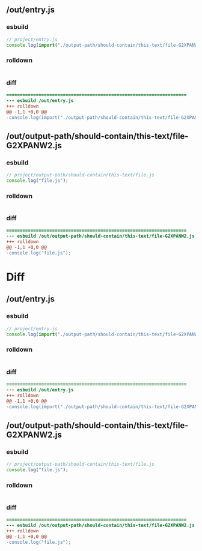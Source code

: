 ## /out/entry.js
### esbuild
```js
// project/entry.js
console.log(import("./output-path/should-contain/this-text/file-G2XPANW2.js"));
```
### rolldown
```js

```
### diff
```diff
===================================================================
--- esbuild	/out/entry.js
+++ rolldown	
@@ -1,1 +0,0 @@
-console.log(import("./output-path/should-contain/this-text/file-G2XPANW2.js"));

```
## /out/output-path/should-contain/this-text/file-G2XPANW2.js
### esbuild
```js
// project/output-path/should-contain/this-text/file.js
console.log("file.js");
```
### rolldown
```js

```
### diff
```diff
===================================================================
--- esbuild	/out/output-path/should-contain/this-text/file-G2XPANW2.js
+++ rolldown	
@@ -1,1 +0,0 @@
-console.log("file.js");

```
# Diff
## /out/entry.js
### esbuild
```js
// project/entry.js
console.log(import("./output-path/should-contain/this-text/file-G2XPANW2.js"));
```
### rolldown
```js

```
### diff
```diff
===================================================================
--- esbuild	/out/entry.js
+++ rolldown	
@@ -1,1 +0,0 @@
-console.log(import("./output-path/should-contain/this-text/file-G2XPANW2.js"));

```
## /out/output-path/should-contain/this-text/file-G2XPANW2.js
### esbuild
```js
// project/output-path/should-contain/this-text/file.js
console.log("file.js");
```
### rolldown
```js

```
### diff
```diff
===================================================================
--- esbuild	/out/output-path/should-contain/this-text/file-G2XPANW2.js
+++ rolldown	
@@ -1,1 +0,0 @@
-console.log("file.js");

```